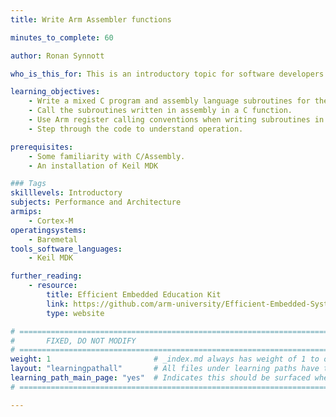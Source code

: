 ```yaml
---
title: Write Arm Assembler functions

minutes_to_complete: 60

author: Ronan Synnott

who_is_this_for: This is an introductory topic for software developers who are interested in programming microcontrollers with C/Assembly.

learning_objectives: 
    - Write a mixed C program and assembly language subroutines for the microcontroller. 
    - Call the subroutines written in assembly in a C function.  
    - Use Arm register calling conventions when writing subroutines in assembly language.  
    - Step through the code to understand operation.

prerequisites:
    - Some familiarity with C/Assembly.
    - An installation of Keil MDK

### Tags
skilllevels: Introductory
subjects: Performance and Architecture
armips:
    - Cortex-M
operatingsystems:
    - Baremetal
tools_software_languages:
    - Keil MDK

further_reading:
    - resource:
        title: Efficient Embedded Education Kit
        link: https://github.com/arm-university/Efficient-Embedded-Systems-Design-Education-Kit
        type: website

# ================================================================================
#       FIXED, DO NOT MODIFY
# ================================================================================
weight: 1                       # _index.md always has weight of 1 to order correctly
layout: "learningpathall"       # All files under learning paths have this same wrapper
learning_path_main_page: "yes"  # Indicates this should be surfaced when looking for related content. Only set for _index.md of learning path content.
# ================================================================================

---
```

